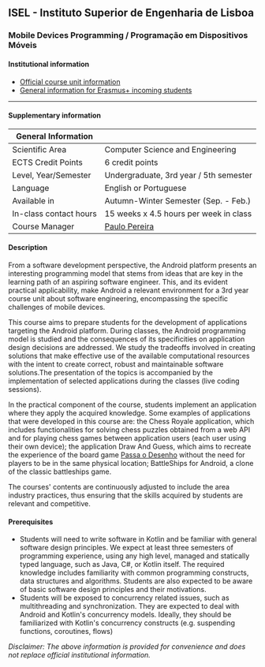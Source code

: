 ## ISEL - Instituto Superior de Engenharia de Lisboa
### Mobile Devices Programming / Programação em Dispositivos Móveis

#### Institutional information
* [Official course unit information](https://www.isel.pt/en/leic/mobile-devices-programming)
* [General information for Erasmus+ incoming students](https://www.isel.pt/en/ensino/programas-de-mobilidade/erasmus-alunos-incoming/informacoes-gerais)

---

#### Supplementary information

| General Information    |                                               |
|------------------------|-----------------------------------------------|
| Scientific Area        | Computer Science and Engineering              |
| ECTS Credit Points     | 6 credit points                               |
| Level, Year/Semester   | Undergraduate, 3rd year / 5th semester        |
| Language               | English or Portuguese                         |
| Available in           | Autumn-Winter Semester (Sep. - Feb.)          |
| In-class contact hours | 15 weeks x 4.5 hours per week in class        |
| Course Manager         | [Paulo Pereira](mailto:paulo.pereira@isel.pt) |

#### Description
From a software development perspective, the Android platform presents an interesting programming model that stems from ideas that are key in the learning path of an aspiring software engineer. This, and its evident practical applicability, make Android a relevant environment for a 3rd year course unit about software engineering, encompassing the specific challenges of mobile devices.

This course aims to prepare students for the development of applications targeting the Android platform. During classes, the Android programming model is studied and the consequences of its specificities on application design decisions are addressed. We study the tradeoffs involved in creating solutions that make effective use of the available computational resources with the intent to create correct, robust and maintainable software solutions.The presentation of the topics is accompanied by the implementation of selected applications during the classes (live coding sessions). 

In the practical component of the course, students implement an application where they apply the acquired knowledge. Some examples of applications that were developed in this course are: the Chess Royale application, which includes functionalities for solving chess puzzles obtained from a web API and for playing chess games between application users (each user using their own device); the application Draw And Guess, which aims to recreate the experience of the board game [Passa o Desenho](https://mebo.pt/jogos/passa-o-desenho/) without the need for players to be in the same physical location; BattleShips for Android, a clone of the classic battleships game.

The courses' contents are continuously adjusted to include the area industry practices, thus ensuring that the skills acquired by students are relevant and competitive.

#### Prerequisites
* Students will need to write software in Kotlin and be familiar with general software design principles. We expect at least three semesters of programming experience, using any high level, managed and statically typed language, such as Java, C#, or Kotlin itself. The required knowledge includes familiarity with common programming constructs, data structures and algorithms. Students are also expected to be aware of basic software design principles and their motivations. 
* Students will be exposed to concurrency related issues, such as multithreading and synchronization. They are expected to deal with Android and Kotlin's concurrency models. Ideally, they should be familiarized with Kotlin's concurrency constructs (e.g. suspending functions, coroutines, flows)

*Disclaimer: The above information is provided for convenience and does not replace official institutional information.*
